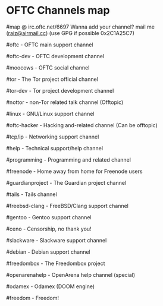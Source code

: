 # OFTC Channels map

 #map @ irc.oftc.net/6697
Wanna add your channel? mail me (raiz@airmail.cc) (use GPG if possible 0x2C1A25C7)



 #oftc			- OFTC main support channel

 #oftc-dev		- OFTC development channel

 #moocows		- OFTC social channel

 #tor			- The Tor project official channel

 #tor-dev		- Tor project development channel

 #nottor		- non-Tor related talk channel (Offtopic)

 #linux			- GNU/Linux support channel

 #oftc-hacker		- Hacking and-related channel (Can be offtopic)

 #tcp/ip		- Networking support channel

 #help			- Technical support/help channel

 #programming		- Programming and related channel

 #freenode		- Home away from home for Freenode users

 #guardianproject	- The Guardian project channel

 #tails			- Tails channel

 #freebsd-clang		- FreeBSD/Clang support channel

 #gentoo		- Gentoo support channel

 #ceno			- Censorship, no thank you!

 #slackware		- Slackware support channel

 #debian		- Debian support channel

 #freedombox		- The Freedombox project

 #openarenahelp		- OpenArena help channel (special)

 #odamex		- Odamex (DOOM engine)

 #freedom		- Freedom!

